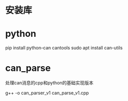 # 安装库
# python
pip install python-can cantools
sudo apt install can-utils

# can_parse
处理can消息的cpp和python的基础实现版本

g++ -o can_parser_v1 can_parse_v1.cpp

